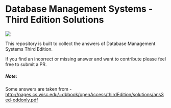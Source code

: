 # Database Management Systems - Third Edition Solutions


![](https://images-na.ssl-images-amazon.com/images/I/51ssbAeFyaL._SX383_BO1,204,203,200_.jpg)


This repository is built to collect the answers of Database Management Systems Third Edition.



If you find an incorrect or missing answer and want to contribute please feel free to submit a PR. 



##### Note: 
Some answers are taken from - http://pages.cs.wisc.edu/~dbbook/openAccess/thirdEdition/solutions/ans3ed-oddonly.pdf


